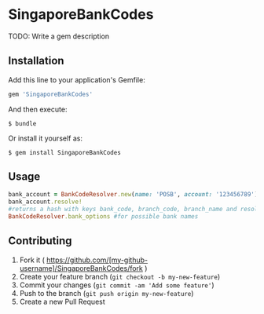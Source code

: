 # SingaporeBankCodes

TODO: Write a gem description

## Installation

Add this line to your application's Gemfile:

```ruby
gem 'SingaporeBankCodes'
```

And then execute:

    $ bundle

Or install it yourself as:

    $ gem install SingaporeBankCodes

## Usage
```ruby
bank_account = BankCodeResolver.new(name: 'POSB', account: '123456789')
bank_account.resolve!
#returns a hash with keys bank_code, branch_code, branch_name and resolved account number, which can be different from supplied account number
BankCodeResolver.bank_options #for possible bank names
```


## Contributing

1. Fork it ( https://github.com/[my-github-username]/SingaporeBankCodes/fork )
2. Create your feature branch (`git checkout -b my-new-feature`)
3. Commit your changes (`git commit -am 'Add some feature'`)
4. Push to the branch (`git push origin my-new-feature`)
5. Create a new Pull Request
